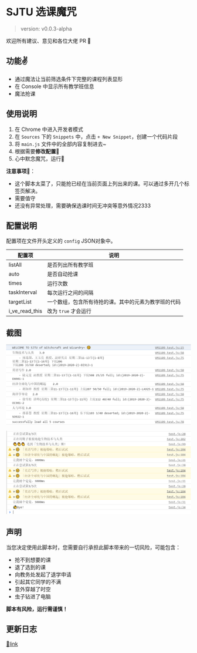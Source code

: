 # SJTU 选课魔咒

> version: v0.0.3-alpha

欢迎所有建议、意见和各位大佬 PR 🦾

## 功能✌

- 通过魔法让当前筛选条件下完整的课程列表显形
- 在 Console 中显示所有教学班信息
- 魔法抢课

## 使用说明

1. 在 Chrome 中进入开发者模式
2. 在 `Sources` 下的 `Snippets` 中，点击 `+ New Snippet`，创建一个代码片段
3. 将 `main.js` 文件中的全部内容复制进去~
4. 根据需要**修改配置🎨**
5. 心中默念魔咒，运行🍻

**注意事项👀**：  

- 这个脚本太菜了，只能抢已经在当前页面上列出来的课。可以通过多开几个标签页解决。
- 需要值守
- 还没有异常处理，需要确保选课时间无冲突等意外情况2333

## 配置说明

配置项在文件开头定义的 `config` JSON对象中。

| 配置项         | 说明                                                 |
| -------------- | ---------------------------------------------------- |
| listAll        | 是否列出所有教学班                                   |
| auto           | 是否自动抢课                                         |
| times          | 运行次数                                             |
| taskInterval   | 每次运行之间的间隔                                   |
| targetList     | 一个数组，包含所有待抢的课。其中的元素为教学班的代码 |
| i_ve_read_this | 改为 `true` 才会运行                                 |

## 截图

![课程教学班列表](img/list_classes.png)

![魔法选课](img/select_course.png)

## 声明

当您决定使用此脚本时，您需要自行承担此脚本带来的一切风险，可能包含：

- 抢不到想要的课
- 退了选到的课
- 向教务处发起了退学申请
- 引起其它同学的不满
- 意外穿越了时空
- 虫子钻进了电脑

**脚本有风险，运行需谨慎！**

## 更新日志

[🔗link](update.md)
